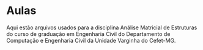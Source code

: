 # Aulas
Aqui estão arquivos usados para a disciplina Análise Matricial de Estruturas do curso
de graduação em Engenharia Civil do Departamento de Computação e Engenharia Civil da Unidade Varginha do Cefet-MG.

